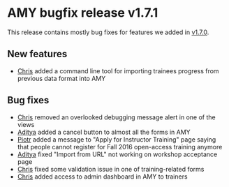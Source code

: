 # AMY bugfix release v1.7.1

This release contains mostly bug fixes for features we added in [v1.7.0][].

## New features

* [Chris][] added a command line tool for importing trainees progress
  from previous data format into AMY

## Bug fixes

* [Chris][] removed an overlooked debugging message alert in one of the
  views
* [Aditya][] added a cancel button to almost all the forms in AMY
* [Piotr][] added a message to "Apply for Instructor Training" page saying that people
  cannot register for Fall 2016 open-access training anymore
* [Aditya][] fixed "Import from URL" not working on workshop acceptance
  page
* [Chris][] fixed some validation issue in one of training-related
  forms
* [Chris][] added access to admin dashboard in AMY to trainers

[v1.7.0]: https://github.com/swcarpentry/amy/milestone/28
[v1.7.1]: https://github.com/swcarpentry/amy/milestone/33
[Chris]: https://github.com/chrismedrela
[Aditya]: https://github.com/narayanaditya95
[Piotr]: https://github.com/pbanaszkiewicz
